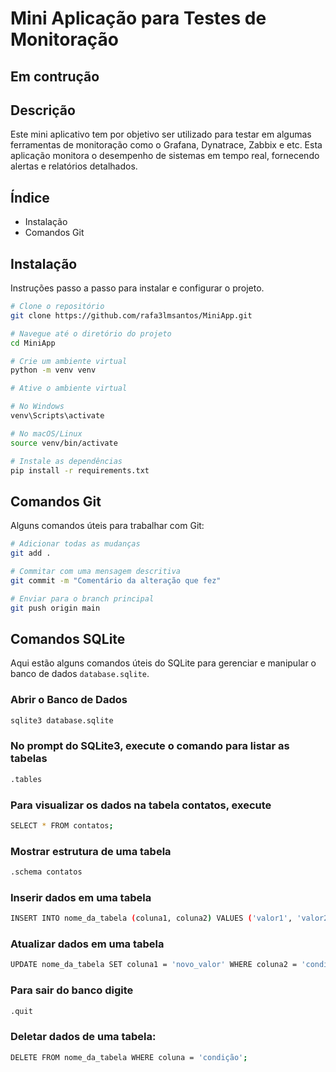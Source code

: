 # Mini Aplicação para Testes de Monitoração

## Em contrução

## Descrição
Este mini aplicativo tem por objetivo ser utilizado para testar em algumas ferramentas de monitoração como o Grafana, Dynatrace, Zabbix e etc. Esta aplicação monitora o desempenho de sistemas em tempo real, fornecendo alertas e relatórios detalhados.

## Índice
- Instalação
- Comandos Git


## Instalação
Instruções passo a passo para instalar e configurar o projeto.

```bash
# Clone o repositório
git clone https://github.com/rafa3lmsantos/MiniApp.git

# Navegue até o diretório do projeto
cd MiniApp

# Crie um ambiente virtual
python -m venv venv

# Ative o ambiente virtual

# No Windows
venv\Scripts\activate

# No macOS/Linux
source venv/bin/activate

# Instale as dependências
pip install -r requirements.txt
```

## Comandos Git
Alguns comandos úteis para trabalhar com Git:

```bash
# Adicionar todas as mudanças
git add .

# Commitar com uma mensagem descritiva
git commit -m "Comentário da alteração que fez"

# Enviar para o branch principal
git push origin main
```

## Comandos SQLite

Aqui estão alguns comandos úteis do SQLite para gerenciar e manipular o banco de dados `database.sqlite`.

### Abrir o Banco de Dados

```bash
sqlite3 database.sqlite
```
### No prompt do SQLite3, execute o comando para listar as tabelas
```bash
.tables
```

### Para visualizar os dados na tabela contatos, execute
```bash
SELECT * FROM contatos;
```
### Mostrar estrutura de uma tabela
```bash
.schema contatos
```

### Inserir dados em uma tabela
```bash
INSERT INTO nome_da_tabela (coluna1, coluna2) VALUES ('valor1', 'valor2');
```

### Atualizar dados em uma tabela
```bash
UPDATE nome_da_tabela SET coluna1 = 'novo_valor' WHERE coluna2 = 'condição';
```
### Para sair do banco digite
```bash
.quit
```

### Deletar dados de uma tabela:
```bash
DELETE FROM nome_da_tabela WHERE coluna = 'condição';
```

